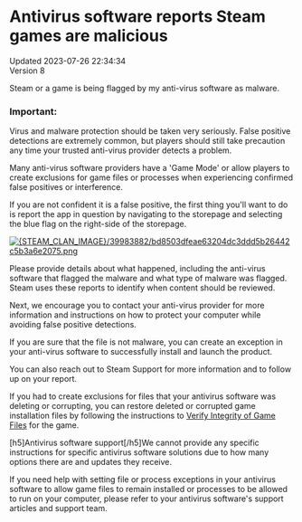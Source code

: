 # Antivirus software reports Steam games are malicious
Updated 2023-07-26 22:34:34  
Version 8  

Steam or a game is being flagged by my anti-virus software as malware.  
  
  ### Important:
Virus and malware protection should be taken very seriously. False positive detections are extremely common, but players should still take precaution any time your trusted anti-virus provider detects a problem.  
  
Many anti-virus software providers have a 'Game Mode' or allow players to create exclusions for game files or processes when experiencing confirmed false positives or interference.  
  
If you are not confident it is a false positive, the first thing you'll want to do is report the app in question by navigating to the storepage and selecting the blue flag on the right-side of the storepage.   
  
[![{STEAM_CLAN_IMAGE}/39983882/bd8503dfeae63204dc3ddd5b26442c5b3a6e2075.png]({STEAM_CLAN_IMAGE}/39983882/bd8503dfeae63204dc3ddd5b26442c5b3a6e2075.png)]({STEAM_CLAN_IMAGE}/39983882/04847e07081641b2585bafbbaf79deb14b6b63fd.png)  
  
Please provide details about what happened, including the anti-virus software that flagged the malware and what type of malware was flagged. Steam uses these reports to identify when content should be reviewed.  
  
Next, we encourage you to contact your anti-virus provider for more information and instructions on how to protect your computer while avoiding false positive detections.  
  
If you are sure that the file is not malware, you can create an exception in your anti-virus software to successfully install and launch the product.  
  
You can also reach out to Steam Support for more information and to follow up on your report.  
  
If you had to create exclusions for files that your antivirus software was deleting or corrupting, you can restore deleted or corrupted game installation files by following the instructions to [Verify Integrity of Game Files](https://help.steampowered.com/en/faqs/view/0C48-FCBD-DA71-93EB) for the game.  
  
[h5]Antivirus software support[/h5]We cannot provide any specific instructions for specific antivirus software solutions due to how many options there are and updates they receive.   
  
If you need help with setting file or process exceptions in your antivirus software to allow game files to remain installed or processes to be allowed to run on your computer, please refer to your antivirus software's support articles and support team.